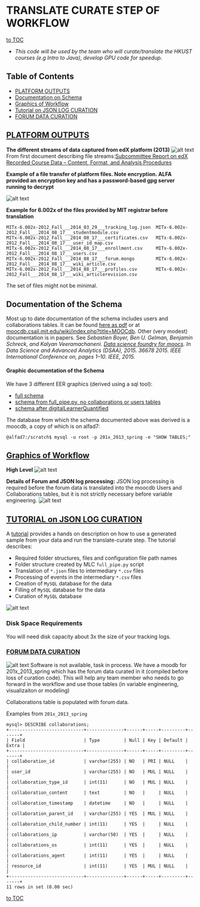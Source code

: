 # TRANSLATE CURATE STEP OF WORKFLOW
[to TOC](https://github.mit.edu/ALFA-MOOC-HK/MOOC-Learner-Project/blob/master/README.md)
- _This code will be used by the team who will curate/translate the HKUST courses (e.g Intro to Java), develop GPU code for speedup._

## Table of Contents
- [PLATFORM OUTPUTS](#platform-outputs)
- [Documentation on Schema](#documentation-on-schema)
- [Graphics of Workflow](#graphics)
- [Tutorial on JSON LOG CURATION](#tutorial-on-json-log-curation)
- [FORUM DATA CURATION](#forum-data-curation)

## [PLATFORM OUTPUTS](#platform-outputs)
__The different streams of data captured from edX platform (2013)__
![alt text](Images/edxDataStreams.png "Table of streams")
From first document describing file streams:[Subcommittee Report on edX Recorded Course Data – Content, Format, and Analysis Procedures ](edX-Recorded-Course-Data-17dec12a.pdf)

__Example of a file transfer of platform files. Note encryption. ALFA provided an encryption key and has a password-based gpg server running to decrypt__

![alt text](Images/Contents-of-directory.png "Platform files")

<!-- nb. yes, forum files are missing.... -->

__Example for 6.002x of the files provided by MIT registrar before translation__
```
MITx-6.002x-2012_Fall___2014_03_29___tracking_log.json  MITx-6.002x-2012_Fall___2014_08_17___studentmodule.csv
MITx-6.002x-2012_Fall___2014_08_17___certificates.csv   MITx-6.002x-2012_Fall___2014_08_17___user_id_map.csv
MITx-6.002x-2012_Fall___2014_08_17___enrollment.csv     MITx-6.002x-2012_Fall___2014_08_17___users.csv
MITx-6.002x-2012_Fall___2014_08_17___forum.mongo        MITx-6.002x-2012_Fall___2014_08_17___wiki_article.csv
MITx-6.002x-2012_Fall___2014_08_17___profiles.csv       MITx-6.002x-2012_Fall___2014_08_17___wiki_articlerevision.csv
```
The set of files might not be minimal.

## Documentation of the Schema
Most up to date documentation of the schema includes users and collaborations tables. It can be found [here as pdf](MOOCDB_Schema_DOC.pdf) or at [moocdb.csail.mit.edu/wiki/index.php?title=MOOCdb](http://moocdb.csail.mit.edu/wiki/index.php?title=MOOCdb).  Other (very modest) documentation is in papers. See _Sebastien Boyer, Ben U. Gelman, Benjamin Schreck, and Kalyan Veeramachaneni. [Data science foundry for moocs](DataScienceFoundry-DSAA-2015.pdf). In Data Science and Advanced Analytics (DSAA), 2015. 36678 2015. IEEE International Conference on, pages 1–10. IEEE, 2015._

#### Graphic documentation of the Schema
We have 3 different EER graphics (derived using a sql tool):
-  [full schema](EERs/EERDiagram-20131122.pdf)
-  [schema from full_pipe.py, no collaborations or users tables](EERs/201x_2013_Spring_fullpipe_20161109.pdf)
-  [schema after digitalLearnerQuantified](EERs/201x_2013_spring_20161109.pdf)



The database from which  the schema documented above was derived is  a moocdb, a copy of which is on alfad7:

```
@alfad7:/scratch$ mysql -u root -p 201x_2013_spring -e "SHOW TABLES;"
```

## [Graphics of Workflow](#graphics)
__High Level__
![alt text](Images/translate-curate.png "Translate and Curate")

__Details of Forum and JSON log processing:__
JSON log processing is required before the forum data is translated into the moocdb Users and Collaborations tables, but it is not strictly necessary before variable engineering.
![alt text](Images/workflow-curate-details.png "Detail")

## [TUTORIAL on JSON LOG CURATION](#tutorial-on-json-log-curation)


A [tutorial](../sample_tutorial/README.md) provides a hands on description on how to use a generated sample from your data and run the translate-curate step. The tutorial describes:
- Required folder structures, files and configuration file path names
- Folder structure created by MLC `full_pipe.py` script
- Translation of `*.json` files to intermediary `*.csv` files
- Processing of events in the intermediary `*.csv` files
- Creation of `MySQL` database for the data
- Filling of `MySQL` database for the data
- Curation of `MySQL` database

![alt text](Images/201x_2013_Spring_fullpipe_20161109.png "Example Database after Translate-Curate")
### Disk Space Requirements
You will need disk capacity about 3x the size of your tracking logs.

<!-- if we change full-pipe's name, this image is from the pptx in this directory. -->

### [FORUM DATA CURATION](#forum-data-curation)
![alt text](Images/forum-data-curation.png "Forum data Curation")
Software is not available, task in process.  We have a moodb for 201x_2013_spring which has the forum data curated in it (compiled before loss of curation code). This will help any team member who needs to go forward in the workflow and use those tables (in variable engineering, visualizaiton or modeling)

Collaborations table is populated with forum data.

Examples from `201x_2013_spring`
```
mysql> DESCRIBE collaborations;
+----------------------------+--------------+------+-----+---------+-------+
| Field                      | Type         | Null | Key | Default | Extra |
+----------------------------+--------------+------+-----+---------+-------+
| collaboration_id           | varchar(255) | NO   | PRI | NULL    |       |
| user_id                    | varchar(255) | NO   | MUL | NULL    |       |
| collaboration_type_id      | int(11)      | NO   | MUL | NULL    |       |
| collaboration_content      | text         | NO   |     | NULL    |       |
| collaboration_timestamp    | datetime     | NO   |     | NULL    |       |
| collaboration_parent_id    | varchar(255) | YES  | MUL | NULL    |       |
| collaboration_child_number | int(11)      | YES  |     | NULL    |       |
| collaborations_ip          | varchar(50)  | YES  |     | NULL    |       |
| collaborations_os          | int(11)      | YES  |     | NULL    |       |
| collaborations_agent       | int(11)      | YES  |     | NULL    |       |
| resource_id                | int(11)      | YES  | MUL | NULL    |       |
+----------------------------+--------------+------+-----+---------+-------+
11 rows in set (0.00 sec)
```
[to TOC](https://github.mit.edu/ALFA-MOOC-HK/MOOC-Learner-Project/blob/master/README.md)
